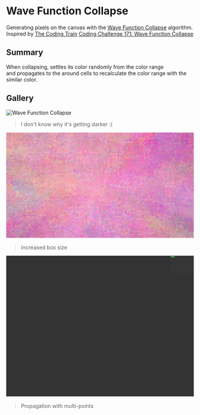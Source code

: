 # Wave Function Collapse

Generating pixels on the canvas with the [Wave Function Collapse](https://github.com/mxgmn/WaveFunctionCollapse) algorithm.<br/>
Inspired by [The Coding Train](https://www.youtube.com/c/TheCodingTrain) [Coding Challenge 171: Wave Function Collapse](https://www.youtube.com/watch?v=rI_y2GAlQFM)

## Summary

When collapsing, settles its color randomly from the color range<br/>
and propagates to the around cells to recalculate the color range with the similar color.

## Gallery

![Wave Function Collapse](https://github.com/gignac-cha/gignac-cha.github.io/blob/main/wave-function-collapse/wfc1.png)
> I don't know why it's getting darker :(

![Wave Function Collapse](https://github.com/gignac-cha/gignac-cha.github.io/blob/main/wave-function-collapse/wfc2.png)
> Increased box size

![Wave Function Collapse](https://github.com/gignac-cha/gignac-cha.github.io/blob/main/wave-function-collapse/wfc.gif)
> Propagation with multi-points
